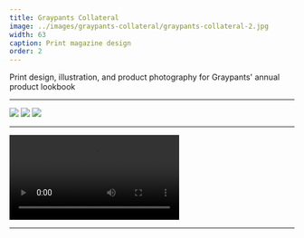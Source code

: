 ```yaml
---
title: Graypants Collateral
image: ../images/graypants-collateral/graypants-collateral-2.jpg
width: 63
caption: Print magazine design
order: 2
---
```


Print design, illustration, and product photography for Graypants' annual product lookbook

***

![](../images/graypants-collateral/graypants-collateral-1.jpg)
![](../images/graypants-collateral/graypants-collateral-2.jpg)
![](../images/graypants-collateral/graypants-collateral-3.jpg)

***

<video controls src="images/graypants-lookbook-flipthrough.mp4"></video>

***